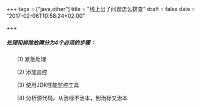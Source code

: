 +++
tags = ["java,other"]
title = "线上出了问题怎么排查"
draft = false
date = "2017-02-06T10:58:24+02:00"

+++



##### 处理和排除故障分为4个必须的步骤：

　　(1) 紧急处理

　　(2) 添加监控

　　(3) 使用JDK性能监控工具

　　(4) 分析源代码。从治标不治本，到治标又治本






